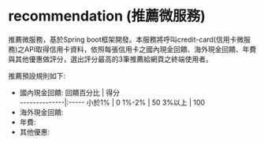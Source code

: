 
# recommendation (推薦微服務)

推薦微服務，基於Spring boot框架開發。本服務將呼叫credit-card(信用卡微服務)之API取得信用卡資料，依照每張信用卡之國內現金回饋、海外現金回饋、年費與其他優惠做評分，選出評分最高的3筆推薦給網頁之終端使用者。

推薦預設規則如下:
- 國內現金回饋:
回饋百分比     | 得分  
--------------|:-----
小於1%        | 0
1%-2%         | 50 
3%以上        | 100 
- 海外現金回饋:
- 年費:
- 其他優惠: 
